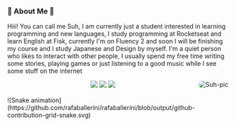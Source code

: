 ### 🌾 About Me 🌾
Hiii! You can call me Suh, I am currently just a student interested in learning programming and new languages, I study programming at Rocketseat and learn English at Fisk, currently I'm on Fluency 2  and soon I will be finishing my course and I study Japanese and Design by myself.
I'm a quiet person who likes to interact with other people, I usually spend my free time writing some stories, playing games or just listening to a good music while I see some stuff on the internet
<div align="center">
<img src="https://img.shields.io/badge/HTML5-E34F26?style=for-the-badge&logo=html5&logoColor=white"/>
<img src="https://img.shields.io/badge/CSS3-1572B6?style=for-the-badge&logo=css3&logoColor=white"/>
<img src="https://img.shields.io/badge/JavaScript-323330?style=for-the-badge&logo=javascript&logoColor=F7DF1E"/>
<img align="right" alt="Suh-pic" style="border-radius:50px;" src="https://cdn.discordapp.com/attachments/1006007865577848956/1009199477636206713/723262.gif">
</div>
<br/>
![Snake animation](https://github.com/rafaballerini/rafaballerini/blob/output/github-contribution-grid-snake.svg)
